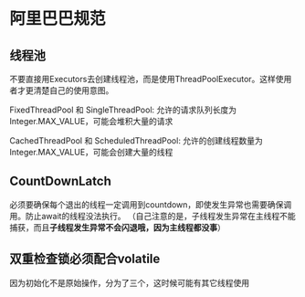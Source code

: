 # 阿里巴巴规范

## 线程池
不要直接用Executors去创建线程池，而是使用ThreadPoolExecutor。这样使用者才更清楚自己的使用意图。

FixedThreadPool 和 SingleThreadPool:
允许的请求队列长度为 Integer.MAX_VALUE，可能会堆积大量的请求

CachedThreadPool 和 ScheduledThreadPool:
允许的创建线程数量为 Integer.MAX_VALUE，可能会创建大量的线程

##  CountDownLatch
必须要确保每个退出的线程一定调用到countdown，即使发生异常也需要确保调用。防止await的线程没法执行。
（自己注意的是，子线程发生异常在主线程不能捕获，而且**子线程发生异常不会闪退哦，因为主线程都没事**）

## 双重检查锁必须配合volatile
因为初始化不是原始操作，分为了三个，这时候可能有其它线程使用